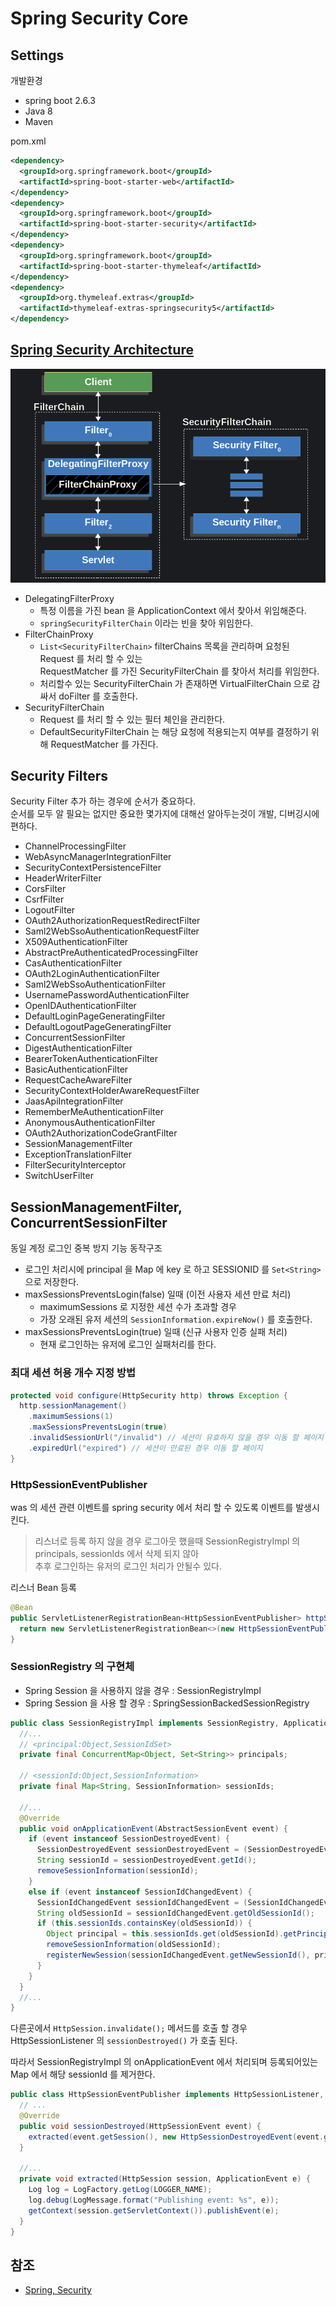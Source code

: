 # Spring Security Core

## Settings
개발환경
- spring boot 2.6.3
- Java 8
- Maven

pom.xml
```xml
<dependency>
  <groupId>org.springframework.boot</groupId>
  <artifactId>spring-boot-starter-web</artifactId>
</dependency>
<dependency>
  <groupId>org.springframework.boot</groupId>
  <artifactId>spring-boot-starter-security</artifactId>
</dependency>
<dependency>
  <groupId>org.springframework.boot</groupId>
  <artifactId>spring-boot-starter-thymeleaf</artifactId>
</dependency>
<dependency>
  <groupId>org.thymeleaf.extras</groupId>
  <artifactId>thymeleaf-extras-springsecurity5</artifactId>
</dependency>
```

## [Spring Security Architecture](https://docs.spring.io/spring-security/reference/servlet/architecture.html)

![01](./images/01.png)

- DelegatingFilterProxy
  - 특정 이름을 가진 bean 을 ApplicationContext 에서 찾아서 위임해준다.
  - `springSecurityFilterChain` 이라는 빈을 찾아 위임한다.
- FilterChainProxy
  - `List<SecurityFilterChain>` filterChains 목록을 관리하며 요청된 Request 를 처리 할 수 있는  
    RequestMatcher 를 가진 SecurityFilterChain 를 찾아서 처리를 위임한다.
  - 처리할수 있는 SecurityFilterChain 가 존재하면 VirtualFilterChain 으로 감싸서 doFilter 를 호출한다.
- SecurityFilterChain
  - Request 를 처리 할 수 있는 필터 체인을 관리한다. 
  - DefaultSecurityFilterChain 는 해당 요청에 적용되는지 여부를 결정하기 위해 RequestMatcher 를 가진다.

## Security Filters
Security Filter 추가 하는 경우에 순서가 중요하다.  
순서를 모두 알 필요는 없지만 중요한 몇가지에 대해선 알아두는것이 개발, 디버깅시에 편하다.

- ChannelProcessingFilter
- WebAsyncManagerIntegrationFilter
- SecurityContextPersistenceFilter
- HeaderWriterFilter
- CorsFilter
- CsrfFilter
- LogoutFilter
- OAuth2AuthorizationRequestRedirectFilter
- Saml2WebSsoAuthenticationRequestFilter
- X509AuthenticationFilter
- AbstractPreAuthenticatedProcessingFilter
- CasAuthenticationFilter
- OAuth2LoginAuthenticationFilter
- Saml2WebSsoAuthenticationFilter
- UsernamePasswordAuthenticationFilter
- OpenIDAuthenticationFilter
- DefaultLoginPageGeneratingFilter
- DefaultLogoutPageGeneratingFilter
- ConcurrentSessionFilter
- DigestAuthenticationFilter
- BearerTokenAuthenticationFilter
- BasicAuthenticationFilter
- RequestCacheAwareFilter
- SecurityContextHolderAwareRequestFilter
- JaasApiIntegrationFilter
- RememberMeAuthenticationFilter
- AnonymousAuthenticationFilter
- OAuth2AuthorizationCodeGrantFilter
- SessionManagementFilter
- ExceptionTranslationFilter
- FilterSecurityInterceptor
- SwitchUserFilter

## SessionManagementFilter, ConcurrentSessionFilter
동일 계정 로그인 중복 방지 기능 동작구조

- 로그인 처리시에 principal 을 Map 에 key 로 하고 SESSIONID 를 `Set<String>` 으로 저장한다.
- maxSessionsPreventsLogin(false) 일때 (이전 사용자 세션 만료 처리)  
  - maximumSessions 로 지정한 세션 수가 초과할 경우
  - 가장 오래된 유저 세션의 `SessionInformation.expireNow()` 를 호출한다.
- maxSessionsPreventsLogin(true) 일때 (신규 사용자 인증 실패 처리)
  - 현재 로그인하는 유저에 로그인 실패처리를 한다.

### 최대 세션 허용 개수 지정 방법
```java
protected void configure(HttpSecurity http) throws Exception {
  http.sessionManagement()
    .maximumSessions(1)
    .maxSessionsPreventsLogin(true)
    .invalidSessionUrl("/invalid") // 세션이 유효하지 않을 경우 이동 할 페이지
    .expiredUrl("expired") // 세션이 만료된 경우 이동 할 페이지
}
```

### HttpSessionEventPublisher
was 의 세션 관련 이벤트를 spring security 에서 처리 할 수 있도록 이벤트를 발생시킨다.  
> 리스너로 등록 하지 않을 경우 로그아웃 했을때 SessionRegistryImpl 의 principals, sessionIds 에서 삭제 되지 않아  
> 추후 로그인하는 유저의 로그인 처리가 안될수 있다.

리스너 Bean 등록
```java
@Bean
public ServletListenerRegistrationBean<HttpSessionEventPublisher> httpSessionEventPublisher() {
  return new ServletListenerRegistrationBean<>(new HttpSessionEventPublisher());
}
```

### SessionRegistry 의 구현체
- Spring Session 을 사용하지 않을 경우 : SessionRegistryImpl
- Spring Session 을 사용 할 경우 : SpringSessionBackedSessionRegistry
```java
public class SessionRegistryImpl implements SessionRegistry, ApplicationListener<AbstractSessionEvent> {
  //... 
  // <principal:Object,SessionIdSet>
  private final ConcurrentMap<Object, Set<String>> principals;

  // <sessionId:Object,SessionInformation>
  private final Map<String, SessionInformation> sessionIds;
  
  //...
  @Override
  public void onApplicationEvent(AbstractSessionEvent event) {
    if (event instanceof SessionDestroyedEvent) {
      SessionDestroyedEvent sessionDestroyedEvent = (SessionDestroyedEvent) event;
      String sessionId = sessionDestroyedEvent.getId();
      removeSessionInformation(sessionId);
    }
    else if (event instanceof SessionIdChangedEvent) {
      SessionIdChangedEvent sessionIdChangedEvent = (SessionIdChangedEvent) event;
      String oldSessionId = sessionIdChangedEvent.getOldSessionId();
      if (this.sessionIds.containsKey(oldSessionId)) {
        Object principal = this.sessionIds.get(oldSessionId).getPrincipal();
        removeSessionInformation(oldSessionId);
        registerNewSession(sessionIdChangedEvent.getNewSessionId(), principal);
      }
    }
  }
  //...
}
```

다른곳에서 `HttpSession.invalidate();` 메서드를 호출 할 경우 HttpSessionListener 의 `sessionDestroyed()` 가 호출 된다.

따라서 SessionRegistryImpl 의 onApplicationEvent 에서 처리되며
등록되어있는 Map 에서 해당 sessionId 를 제거한다.

```java
public class HttpSessionEventPublisher implements HttpSessionListener, HttpSessionIdListener {
  // ...
  @Override
  public void sessionDestroyed(HttpSessionEvent event) {
    extracted(event.getSession(), new HttpSessionDestroyedEvent(event.getSession()));
  }
  
  //...
  private void extracted(HttpSession session, ApplicationEvent e) {
    Log log = LogFactory.getLog(LOGGER_NAME);
    log.debug(LogMessage.format("Publishing event: %s", e));
    getContext(session.getServletContext()).publishEvent(e);
  }
}
```

## 참조
- [Spring, Security](https://docs.spring.io/spring-security/reference/index.html)
